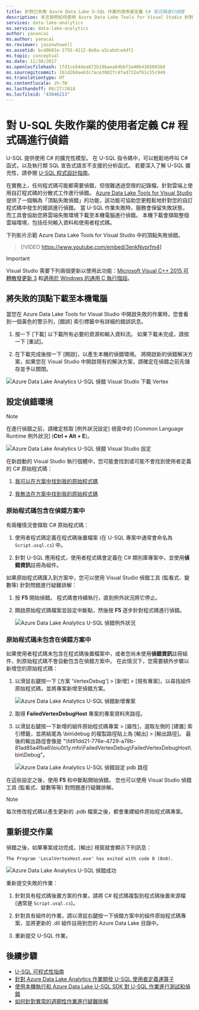```yaml
---
title: 針對已失敗 Azure Data Lake U-SQL 作業的使用者定義 C# 程式碼進行偵錯
description: 本文說明如何使用 Azure Data Lake Tools for Visual Studio 針對 U-SQL 失敗的頂點進行偵錯。
services: data-lake-analytics
ms.service: data-lake-analytics
author: yanancai
ms.author: yanacai
ms.reviewer: jasonwhowell
ms.assetid: bcd0b01e-1755-4112-8e8a-a5cabdca4df2
ms.topic: conceptual
ms.date: 11/30/2017
ms.openlocfilehash: 1fd1ce54dea672b19baea84bbf3a40b4365093b8
ms.sourcegitcommit: 161d268ae63c7ace3082fc4fad732af61c55c949
ms.translationtype: HT
ms.contentlocale: zh-TW
ms.lasthandoff: 08/27/2018
ms.locfileid: "43046213"
---
```

# <a name="debug-user-defined-c-code-for-failed-u-sql-jobs"></a>對 U-SQL 失敗作業的使用者定義 C# 程式碼進行偵錯

U-SQL 提供使用 C# 的擴充性模型。 在 U-SQL 指令碼中，可以輕鬆地呼叫 C# 函式，以及執行類 SQL 宣告式語言不支援的分析函式。 若要深入了解 U-SQL 擴充性，請參閱 [U-SQL 程式設計指南](https://docs.microsoft.com/azure/data-lake-analytics/data-lake-analytics-u-sql-programmability-guide#use-user-defined-functions-udf)。 

在實務上，任何程式碼可能都需要偵錯，但很難透過受限的記錄檔，針對雲端上使用自訂程式碼的分散式工作進行偵錯。 [Azure Data Lake Tools for Visual Studio](http://aka.ms/adltoolsvs) 提供了一個稱為「頂點失敗偵錯」的功能，該功能可協助您更輕鬆地針對您的自訂程式碼中發生的錯誤進行偵錯。 當 U-SQL 作業失敗時，服務會保留失敗狀態，而工具會協助您將雲端失敗環境下載至本機電腦進行偵錯。 本機下載會擷取整個雲端環境，包括任何輸入資料和使用者程式碼。

下列影片示範 Azure Data Lake Tools for Visual Studio 中的頂點失敗偵錯。

> [!VIDEO https://www.youtube.com/embed/3enkNvprfm4]
>

> [!IMPORTANT]
> Visual Studio 需要下列兩個更新以使用此功能：[Microsoft Visual C++ 2015 可轉散發更新 3](https://www.microsoft.com/en-us/download/details.aspx?id=53840) 和[適用於 Windows 的通用 C 執行階段](https://www.microsoft.com/download/details.aspx?id=50410)。
>

## <a name="download-failed-vertex-to-local-machine"></a>將失敗的頂點下載至本機電腦

當您在 Azure Data Lake Tools for Visual Studio 中開啟失敗的作業時，您會看到一個黃色的警示列，[錯誤] 索引標籤中有詳細的錯誤訊息。

1. 按一下 [下載]  以下載所有必要的資源和輸入資料流。 如果下載未完成，請按一下 [重試]。

2. 在下載完成後按一下 [開啟]，以產生本機的偵錯環境。 將開啟新的偵錯解決方案，如果您在 Visual Studio 中開啟現有的解決方案，請確定在偵錯之前先儲存並予以關閉。

![Azure Data Lake Analytics U-SQL 偵錯 Visual Studio 下載 Vertex](./media/data-lake-analytics-debug-u-sql-jobs/data-lake-analytics-download-vertex.png)

## <a name="configure-the-debugging-environment"></a>設定偵錯環境

> [!NOTE]
> 在進行偵錯之前，請確定核取 [例外狀況設定] 視窗中的 [Common Language Runtime 例外狀況] \(**Ctrl + Alt + E**)。

![Azure Data Lake Analytics U-SQL 偵錯 Visual Studio 設定](./media/data-lake-analytics-debug-u-sql-jobs/data-lake-analytics-clr-exception-setting.png)

在新啟動的 Visual Studio 執行個體中，您可能會找到或可能不會找到使用者定義的 C# 原始程式碼：

1. [我可以在方案中找到我的原始程式碼](#source-code-is-included-in-debugging-solution)

2. [我無法在方案中找到我的原始程式碼](#source-code-is-not-included-in-debugging-solution)

### <a name="source-code-is-included-in-debugging-solution"></a>原始程式碼包含在偵錯方案中

有兩種情況會擷取 C# 原始程式碼：

1. 使用者程式碼定義在程式碼後置檔案 (在 U-SQL 專案中通常會命名為 `Script.usql.cs`) 中。

2. 針對 U-SQL 應用程式，使用者程式碼會定義在 C# 類別庫專案中，並使用**偵錯資訊**註冊為組件。

如果原始程式碼匯入到方案中，您可以使用 Visual Studio 偵錯工具 (監看式、變數等) 針對問題進行疑難排解：

1. 按 **F5** 開始偵錯。 程式碼會持續執行，直到例外狀況將它停止。

2. 開啟原始程式碼檔案並設定中斷點，然後按 **F5** 逐步針對程式碼進行偵錯。

    ![Azure Data Lake Analytics U-SQL 偵錯例外狀況](./media/data-lake-analytics-debug-u-sql-jobs/data-lake-analytics-debug-exception.png)

### <a name="source-code-is-not-included-in-debugging-solution"></a>原始程式碼未包含在偵錯方案中

如果使用者程式碼未包含在程式碼後置檔案中，或者您尚未使用**偵錯資訊**註冊組件，則原始程式碼不會自動包含在偵錯方案中。 在此情況下，您需要額外步驟以新增您的原始程式碼：

1. 以滑鼠右鍵按一下 [方案 'VertexDebug'] > [新增] > [現有專案]，以尋找組件原始程式碼，並將專案新增至偵錯方案。

    ![Azure Data Lake Analytics U-SQL 偵錯新增專案](./media/data-lake-analytics-debug-u-sql-jobs/data-lake-analytics-add-project-to-debug-solution.png)

2. 取得 **FailedVertexDebugHost** 專案的專案資料夾路徑。 

3. 以滑鼠右鍵按一下新增的組件原始程式碼專案 > [屬性]，選取左側的 [建置] 索引標籤，並將結尾為 \bin\debug 的複製路徑貼上為 [輸出] > [輸出路徑]。 最後的輸出路徑會像是 "<DataLakeTemp path>\fd91dd21-776e-4729-a78b-81ad85a4fba6\loiu0t1y.mfo\FailedVertexDebug\FailedVertexDebugHost\bin\Debug\"。

    ![Azure Data Lake Analytics U-SQL 偵錯設定 pdb 路徑](./media/data-lake-analytics-debug-u-sql-jobs/data-lake-analytics-set-pdb-path.png)

在這些設定之後，使用 **F5** 和中斷點開始偵錯。 您也可以使用 Visual Studio 偵錯工具 (監看式、變數等等) 對問題進行疑難排解。

> [!NOTE]
> 每次修改程式碼以產生更新的 .pdb 檔案之後，都會重建組件原始程式碼專案。

## <a name="resubmit-the-job"></a>重新提交作業

偵錯之後，如果專案成功完成，[輸出] 視窗就會顯示下列訊息：

    The Program 'LocalVertexHost.exe' has exited with code 0 (0x0).

![Azure Data Lake Analytics U-SQL 偵錯成功](./media/data-lake-analytics-debug-u-sql-jobs/data-lake-analytics-debug-succeed.png)

重新提交失敗的作業：

1. 針對具有程式碼後置方案的作業，請將 C# 程式碼複製到程式碼後置來源檔 (通常是 `Script.usql.cs`)。

2. 針對具有組件的作業，請以滑鼠右鍵按一下偵錯方案中的組件原始程式碼專案，並將更新的 .dll 組件註冊到您的 Azure Data Lake 目錄中。

3. 重新提交 U-SQL 作業。

## <a name="next-steps"></a>後續步驟

- [U-SQL 可程式性指南](data-lake-analytics-u-sql-programmability-guide.md)
- [針對 Azure Data Lake Analytics 作業開發 U-SQL 使用者定義運算子](data-lake-analytics-u-sql-develop-user-defined-operators.md)
- [使用本機執行和 Azure Data Lake U-SQL SDK 對 U-SQL 作業進行測試和偵錯](data-lake-analytics-data-lake-tools-local-run.md)
- [如何針對異常的週期性作業進行疑難排解](data-lake-analytics-data-lake-tools-debug-recurring-job.md)
